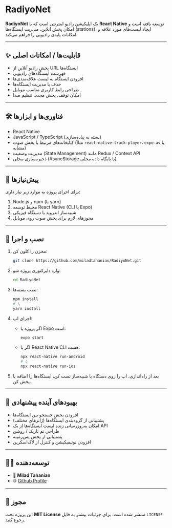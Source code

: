 # RadiyoNet

**RadiyoNet** یک اپلیکیشن رادیو اینترنتی است که با **React Native** توسعه یافته است و امکان پخش آنلاین، مدیریت ایستگاه‌ها (stations)، ایجاد لیست‌های مورد علاقه و امکانات پایه‌ی رادیویی را فراهم می‌کند.

---

## ✨ قابلیت‌ها / امکانات اصلی

- پخش رادیو آنلاین از URL ایستگاه‌ها  
- فهرست ایستگاه‌های رادیویی  
- افزودن ایستگاه به لیست علاقه‌مندی‌ها  
- حذف یا مدیریت ایستگاه‌ها  
- طراحی رابط کاربری مناسب موبایل  
- امکان توقف، پخش مجدد، تنظیم صدا  

---

## 🛠 فناوری‌ها و ابزارها

- React Native  
- JavaScript / TypeScript (بسته به پیاده‌سازی)  
- کتابخانه‌های مرتبط با پخش صوت (مثلاً `react-native-track-player`، `expo-av` یا مشابه)  
- مدیریت وضعیت (State Management) مانند Redux / Context API  
- ذخیره‌سازی محلی (AsyncStorage یا پایگاه داده محلی)  

---

## 🔧 پیش‌نیازها

برای اجرای پروژه به موارد زیر نیاز داری:

1. Node.js و npm (یا yarn)  
2. محیط توسعه React Native (CLI یا Expo)  
3. شبیه‌ساز اندروید یا دستگاه فیزیکی  
4. مجوزهای لازم برای پخش صوت روی موبایل  

---

## 🚀 نصب و اجرا

1. مخزن را کلون کن:

   ```bash
   git clone https://github.com/miladtahanian/RadiyoNet.git
   ```

2. وارد دایرکتوری پروژه شو:

   ```bash
   cd RadiyoNet
   ```

3. نصب بسته‌ها:

   ```bash
   npm install
   # یا
   yarn install
   ```

4. اجرای اپ:

   - اگر پروژه با Expo است:

     ```bash
     expo start
     ```

   - اگر با React Native CLI هست:

     ```bash
     npx react-native run-android
     # یا
     npx react-native run-ios
     ```

5. بعد از راه‌اندازی، اپ را روی دستگاه یا شبیه‌ساز تست کن، ایستگاه‌ها را اضافه یا پخش کن.

---

## 📌 بهبودهای آینده پیشنهادی

- افزودن بخش جستجو بین ایستگاه‌ها  
- پشتیبانی از گروه‌بندی ایستگاه‌ها (ژانرهای مختلف)  
- امکان به‌روزرسانی زنده لیست ایستگاه‌ها از یک API  
- طراحی تم تاریک / روشن  
- پشتیبانی از پخش پس‌زمینه  
- افزودن نوتیفیکیشن و کنترل از لاک‌اسکرین  

---

## 🧑‍💻 توسعه‌دهنده

- 👤 **Milad Tahanian**  
- 🌐 [Github Profile](https://github.com/miladtahanian)  

---

## 📝 مجوز

این پروژه تحت **MIT License** منتشر شده است. برای جزئیات بیشتر به فایل `LICENSE` رجوع کنید.
